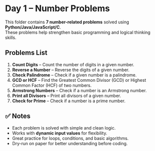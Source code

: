 # Day 1 – Number Problems

This folder contains **7 number-related problems** solved using **Python/Java/JavaScript/C**.  
These problems help strengthen basic programming and logical thinking skills.

## Problems List

1. **Count Digits** – Count the number of digits in a given number.  
2. **Reverse a Number** – Reverse the digits of a given number.  
3. **Check Palindrome** – Check if a given number is a palindrome.  
4. **GCD or HCF** – Find the Greatest Common Divisor (GCD) or Highest Common Factor (HCF) of two numbers.  
5. **Armstrong Numbers** – Check if a number is an Armstrong number.  
6. **Print all Divisors** – Print all divisors of a given number.  
7. **Check for Prime** – Check if a number is a prime number.  

## ✅ Notes

- Each problem is solved with simple and clean logic.  
- Works with **dynamic input values** for flexibility.  
- Great practice for loops, conditions, and basic algorithms.  
- Dry-run on paper for better understanding before coding.



